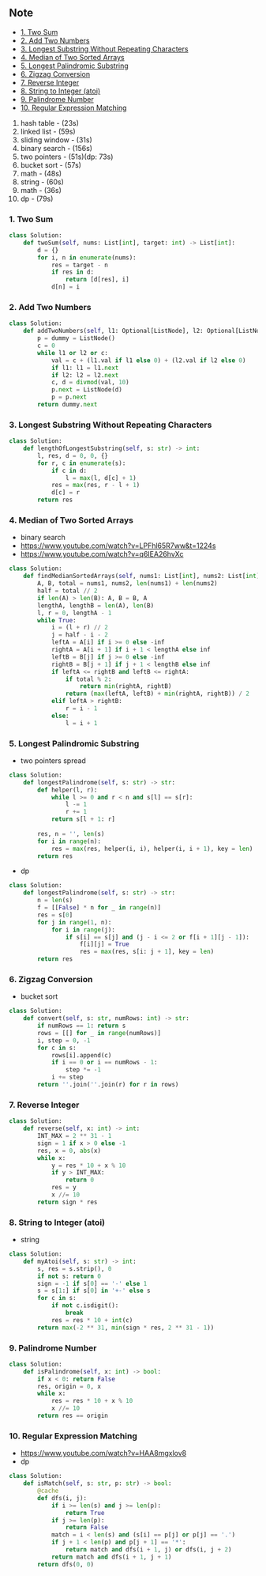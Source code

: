 ## Note

* [1. Two Sum](#1-Two-Sum)
* [2. Add Two Numbers](#2-add-two-numbers)
* [3. Longest Substring Without Repeating Characters](#3-longest-substring-without-repeating-characters)
* [4. Median of Two Sorted Arrays](#4-median-of-two-sorted-arrays)
* [5. Longest Palindromic Substring](#5-longest-palindromic-substring)
* [6. Zigzag Conversion](#6-zigzag-conversion)
* [7. Reverse Integer](#7-reverse-integer)
* [8. String to Integer (atoi)](#8-string-to-integer-atoi)
* [9. Palindrome Number](#9-palindrome-number)
* [10. Regular Expression Matching](#10-regular-expression-matching)

1. hash table - (23s)
2. linked list - (59s)
3. sliding window - (31s)
4. binary search - (156s)
5. two pointers - (51s)(dp: 73s)
6. bucket sort - (57s)
7. math - (48s)
8. string - (60s)
9. math - (36s)
10. dp - (79s)

### 1. Two Sum

```python
class Solution:
    def twoSum(self, nums: List[int], target: int) -> List[int]:
        d = {}
        for i, n in enumerate(nums):
            res = target - n 
            if res in d:
                return [d[res], i]
            d[n] = i 
```

### 2. Add Two Numbers

```python
class Solution:
    def addTwoNumbers(self, l1: Optional[ListNode], l2: Optional[ListNode]) -> Optional[ListNode]:
        p = dummy = ListNode()
        c = 0
        while l1 or l2 or c:
            val = c + (l1.val if l1 else 0) + (l2.val if l2 else 0)
            if l1: l1 = l1.next 
            if l2: l2 = l2.next 
            c, d = divmod(val, 10)
            p.next = ListNode(d)
            p = p.next 
        return dummy.next 
```

### 3. Longest Substring Without Repeating Characters

```python
class Solution:
    def lengthOfLongestSubstring(self, s: str) -> int:
        l, res, d = 0, 0, {}
        for r, c in enumerate(s):
            if c in d:
                l = max(l, d[c] + 1)
            res = max(res, r - l + 1)
            d[c] = r 
        return res 
```

### 4. Median of Two Sorted Arrays

- binary search
- https://www.youtube.com/watch?v=LPFhl65R7ww&t=1224s
- https://www.youtube.com/watch?v=q6IEA26hvXc

```python
class Solution:
    def findMedianSortedArrays(self, nums1: List[int], nums2: List[int]) -> float:
        A, B, total = nums1, nums2, len(nums1) + len(nums2)
        half = total // 2
        if len(A) > len(B): A, B = B, A
        lengthA, lengthB = len(A), len(B)
        l, r = 0, lengthA - 1
        while True:
            i = (l + r) // 2
            j = half - i - 2
            leftA = A[i] if i >= 0 else -inf
            rightA = A[i + 1] if i + 1 < lengthA else inf
            leftB = B[j] if j >= 0 else -inf
            rightB = B[j + 1] if j + 1 < lengthB else inf
            if leftA <= rightB and leftB <= rightA:
                if total % 2:
                    return min(rightA, rightB)
                return (max(leftA, leftB) + min(rightA, rightB)) / 2
            elif leftA > rightB:
                r = i - 1
            else:
                l = i + 1
```

### 5. Longest Palindromic Substring

- two pointers spread

```python
class Solution:
    def longestPalindrome(self, s: str) -> str:
        def helper(l, r):
            while l >= 0 and r < n and s[l] == s[r]:
                l -= 1
                r += 1
            return s[l + 1: r]
        
        res, n = '', len(s)
        for i in range(n):
            res = max(res, helper(i, i), helper(i, i + 1), key = len)
        return res 
```

- dp

```python
class Solution:
    def longestPalindrome(self, s: str) -> str:
        n = len(s)
        f = [[False] * n for _ in range(n)]
        res = s[0]
        for j in range(1, n):
            for i in range(j):
                if s[i] == s[j] and (j - i <= 2 or f[i + 1][j - 1]):
                    f[i][j] = True
                    res = max(res, s[i: j + 1], key = len)
        return res 
```
### 6. Zigzag Conversion

- bucket sort

```python
class Solution:
    def convert(self, s: str, numRows: int) -> str:
        if numRows == 1: return s 
        rows = [[] for _ in range(numRows)]
        i, step = 0, -1
        for c in s:
            rows[i].append(c)
            if i == 0 or i == numRows - 1:
                step *= -1 
            i += step 
        return ''.join(''.join(r) for r in rows)
```

### 7. Reverse Integer

```python
class Solution:
    def reverse(self, x: int) -> int:
        INT_MAX = 2 ** 31 - 1
        sign = 1 if x > 0 else -1
        res, x = 0, abs(x)
        while x:
            y = res * 10 + x % 10
            if y > INT_MAX:
                return 0 
            res = y 
            x //= 10
        return sign * res 
```

### 8. String to Integer (atoi)

- string

```python
class Solution:
    def myAtoi(self, s: str) -> int:
        s, res = s.strip(), 0
        if not s: return 0 
        sign = -1 if s[0] == '-' else 1 
        s = s[1:] if s[0] in '+-' else s 
        for c in s:
            if not c.isdigit():
                break 
            res = res * 10 + int(c)
        return max(-2 ** 31, min(sign * res, 2 ** 31 - 1))
```

### 9. Palindrome Number

```python
class Solution:
    def isPalindrome(self, x: int) -> bool:
        if x < 0: return False
        res, origin = 0, x 
        while x:
            res = res * 10 + x % 10
            x //= 10 
        return res == origin
```

### 10. Regular Expression Matching

- https://www.youtube.com/watch?v=HAA8mgxlov8
- dp

```python
class Solution:
    def isMatch(self, s: str, p: str) -> bool:
        @cache
        def dfs(i, j):
            if i >= len(s) and j >= len(p):
                return True
            if j >= len(p):
                return False
            match = i < len(s) and (s[i] == p[j] or p[j] == '.')
            if j + 1 < len(p) and p[j + 1] == '*':
                return match and dfs(i + 1, j) or dfs(i, j + 2)
            return match and dfs(i + 1, j + 1)
        return dfs(0, 0)
```